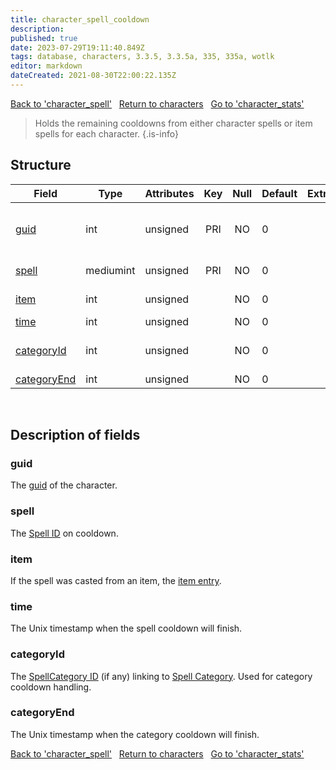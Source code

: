 ```yaml
---
title: character_spell_cooldown
description:
published: true
date: 2023-07-29T19:11:40.849Z
tags: database, characters, 3.3.5, 3.3.5a, 335, 335a, wotlk
editor: markdown
dateCreated: 2021-08-30T22:00:22.135Z
---
```


<a href="https://trinitycore.info/en/database/335/characters/character_spell" class="mt-5 v-btn v-btn--depressed v-btn--flat v-btn--outlined theme--light v-size--default darkblue--text text--lighten-3"><span class="v-btn__content"><i aria-hidden="true" class="v-icon notranslate v-icon--left mdi mdi-arrow-left theme--light"></i><span>Back to 'character_spell'</span></span></a>&nbsp;&nbsp;&nbsp;<a href="https://trinitycore.info/en/database/335/characters/home" class="mt-5 v-btn v-btn--depressed v-btn--flat v-btn--outlined theme--light v-size--default darkblue--text text--lighten-3"><span class="v-btn__content"><i aria-hidden="true" class="v-icon notranslate v-icon--left mdi mdi-home-outline theme--light"></i><span>Return to characters</span></span></a>&nbsp;&nbsp;&nbsp;<a href="https://trinitycore.info/en/database/335/characters/character_stats" class="mt-5 v-btn v-btn--depressed v-btn--flat v-btn--outlined theme--light v-size--default darkblue--text text--lighten-3"><span class="v-btn__content"><span>Go to 'character_stats'</span><i aria-hidden="true" class="v-icon notranslate v-icon--right mdi mdi-arrow-right theme--light"></i></span></a>

> Holds the remaining cooldowns from either character spells or item spells for each character.
{.is-info}


## Structure

| Field | Type | Attributes | Key | Null | Default | Extra | Comment |
| --- | --- | --- | :---: | :---: | --- | --- | --- |
| [guid](#guid) | int | unsigned | PRI | NO | 0 |  | Global Unique Identifier, Low part |
| [spell](#spell) | mediumint | unsigned | PRI | NO | 0 |  | Spell Identifier |
| [item](#item) | int | unsigned |  | NO | 0 |  | Item Identifier |
| [time](#time) | int | unsigned |  | NO | 0 |  |  |
| [categoryId](#categoryid) | int | unsigned |  | NO | 0 |  | Spell category Id |
| [categoryEnd](#categoryend) | int | unsigned |  | NO | 0 |  |  |
&nbsp;
## Description of fields

### guid
The [guid](../characters/characters#guid) of the character.
&nbsp;

### spell
The [Spell ID](/files/DBC/335/spell#id) on cooldown.
&nbsp;

### item
If the spell was casted from an item, the [item entry](../world/item_template#entry).
&nbsp;

### time
The Unix timestamp when the spell cooldown will finish.
&nbsp;

### categoryId
The [SpellCategory ID](/files/DBC/335/spellcategory#id) (if any) linking to [Spell Category](/files/DBC/335/spell#category). Used for category cooldown handling.
&nbsp;

### categoryEnd
The Unix timestamp when the category cooldown will finish.
&nbsp;

<a href="https://trinitycore.info/en/database/335/characters/character_spell" class="mt-5 v-btn v-btn--depressed v-btn--flat v-btn--outlined theme--light v-size--default darkblue--text text--lighten-3"><span class="v-btn__content"><i aria-hidden="true" class="v-icon notranslate v-icon--left mdi mdi-arrow-left theme--light"></i><span>Back to 'character_spell'</span></span></a>&nbsp;&nbsp;&nbsp;<a href="https://trinitycore.info/en/database/335/characters/home" class="mt-5 v-btn v-btn--depressed v-btn--flat v-btn--outlined theme--light v-size--default darkblue--text text--lighten-3"><span class="v-btn__content"><i aria-hidden="true" class="v-icon notranslate v-icon--left mdi mdi-home-outline theme--light"></i><span>Return to characters</span></span></a>&nbsp;&nbsp;&nbsp;<a href="https://trinitycore.info/en/database/335/characters/character_stats" class="mt-5 v-btn v-btn--depressed v-btn--flat v-btn--outlined theme--light v-size--default darkblue--text text--lighten-3"><span class="v-btn__content"><span>Go to 'character_stats'</span><i aria-hidden="true" class="v-icon notranslate v-icon--right mdi mdi-arrow-right theme--light"></i></span></a>
